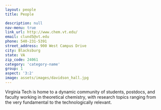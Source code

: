 ```yaml
---
layout: people 
title: People  

description: null 
nav-menu: true
link_url: http://www.chem.vt.edu/
email: clund5@vt.edu
phone: 540-231-5391
street_address: 900 West Campus Drive
city: Blacksburg 
state: VA
zip_code: 24061
category: 'category-name'
group: 1
aspect: '3:2'
image: assets/images/davidson_hall.jpg 
---
```


Virginia Tech is home to a dynamic community of students, postdocs, and faculty working in theoretical chemistry, with research topics ranging from the very fundamental to the technologically relevant. 

